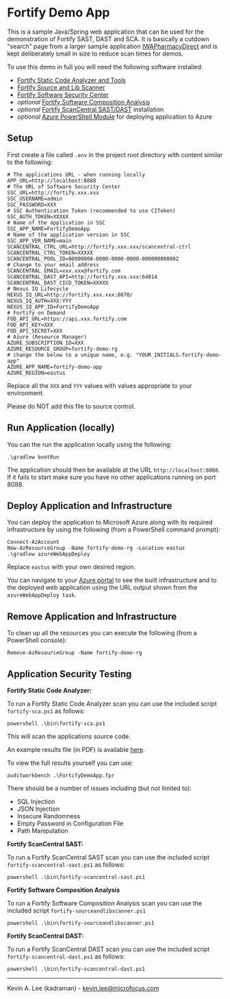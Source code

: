 # Fortify Demo App

This is a sample Java/Spring web application that can be used for the demonstration of Fortify SAST, DAST and SCA.
It is basically a cutdown "search" page from a larger sample application [IWAPharmacyDirect](https://github.com/fortify-presales/IWAPharmacyDirect) and
is kept deliberately small in size to reduce scan times for demos.

To use this demo in full you will need the following software installed:

* [Fortify Static Code Analyzer and Tools](https://www.microfocus.com/en-us/cyberres/application-security/static-code-analyzer)
* [Fortify Source and Lib Scanner](https://marketplace.microfocus.com/fortify/content/fortify-sourceandlibscanner)
* [Fortify Software Security Center](https://www.microfocus.com/en-us/cyberres/application-security/software-security-center)  
* *optional* [Fortify Software Composition Analysis](https://www.microfocus.com/en-us/cyberres/application-security/software-composition-analysis)
* *optional* [Fortify ScanCentral SAST/DAST]() installation
* *optional* [Azure PowerShell Module](https://docs.microsoft.com/en-us/powershell/azure/install-az-ps) for deploying application to Azure

Setup
-----

First create a file called `.env` in the project root directory with content similar to the following:

```
# The applications URL - when running locally
APP_URL=http://localhost:8088
# The URL of Software Security Center
SSC_URL=http://fortify.xxx.xxx
SSC_USERNAME=admin
SSC_PASSWORD=XXX
# SSC Authentication Token (recommended to use CIToken)
SSC_AUTH_TOKEN=XXXXX
# Name of the application in SSC
SSC_APP_NAME=FortifyDemoApp
# Name of the application version in SSC
SSC_APP_VER_NAME=main
SCANCENTRAL_CTRL_URL=http://fortify.xxx.xxx/scancentral-ctrl
SCANCENTRAL_CTRL_TOKEN=XXXXX
SCANCENTRAL_POOL_ID=00000000-0000-0000-0000-000000000002
# Change to your email address
SCANCENTRAL_EMAIL=xxx.xxx@fortify.com
SCANCENTRAL_DAST_API=http://fortify.xxx.xxx:64814
SCANCENTRAL_DAST_CICD_TOKEN=XXXXX
# Nexus IQ Lifecycle
NEXUS_IQ_URL=http://fortify.xxx.xxx:8070/
NEXUS_IQ_AUTH=XXX:YYY
NEXUS_IQ_APP_ID=FortifyDemoApp
# Fortify on Demand
FOD_API_URL=https://api.xxx.fortify.com
FOD_API_KEY=XXX
FOD_API_SECRET=XXX
# Azure (Resource Manager)
AZURE_SUBSCRIPTION_ID=XXX
AZURE_RESOURCE_GROUP=fortify-demo-rg
# change the below to a unique name, e.g. "YOUR_INITIALS-fortify-demo-app"
AZURE_APP_NAME=fortify-demo-app
AZURE_REGION=eastus
```

Replace all the `XXX` and `YYY` values with values appropriate to your environment.

Please do NOT add this file to source control.

Run Application (locally)
-------------------------

You can the run the application locally using the following:

```
.\gradlew bootRun
```

The application should then be available at the URL `http://localhost:8088`. If it fails to start make sure you have
no other applications running on port 8088.

Deploy Application and Infrastructure
-------------------------------------

You can deploy the application to Microsoft Azure along with its required infrastructure
by using the following (from a PowerShell command prompt):

```
Connect-AzAccount
New-AzResourceGroup -Name fortify-demo-rg -Location eastus
.\gradlew azureWebAppDeploy
```

Replace `eastus` with your own desired region.

You can navigate to your [Azure portal](https://portal.azure.com/#home) to see the built infrastructure and to
the deployed web application using the URL output shown from the `azureWebAppDeploy task`.

Remove Application and Infrastructure
-------------------------------------

To clean up all the resources you can execute the following (from a PowerShell console):

```
Remove-AzResourceGroup -Name fortify-demo-rg
```

Application Security Testing
----------------------------

**Fortify Static Code Analyzer:**

To run a Fortify Static Code Analyzer scan you can use the included script `fortify-sca.ps1` as follows:

```
powershell .\bin\fortify-sca.ps1
```

This will scan the applications source code.

An example results file (in PDF) is available [here](samples/FortifyDemoApp.pdf).

To view the full results yourself you can use:

```
auditworkbench .\FortifyDemoApp.fpr
```

There should be a number of issues including (but not limited to):

- SQL Injection
- JSON Injection
- Insecure Randomness
- Empty Password in Configuration File
- Path Manipulation

**Fortify ScanCentral SAST:**

To run a Fortify ScanCentral SAST scan you can use the included script `fortify-scancentral-sast.ps1` as follows:

```
powershell .\bin\fortify-scancentral-sast.ps1
```

**Fortify Software Composition Analysis**

To run a Fortify Software Composition Analysis scan you can use the included script `fortify-sourceandlibscanner.ps1`

```
powershell .\bin\fortify-sourceandlibscanner.ps1
```

**Fortify ScanCentral DAST:**

To run a Fortify ScanCentral DAST scan you can use the included script `fortify-scancentral-dast.ps1` as follows:

```
powershell .\bin\fortify-scancentral-dast.ps1
```

---

Kevin A. Lee (kadraman) - kevin.lee@microfocus.com
